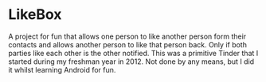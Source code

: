 # LikeBox

A project for fun that allows one person to like another person form their contacts and allows another person to like that 
person back. Only if both parties like each other is the other notified. This was a primitive Tinder that I started during 
my freshman year in 2012. Not done by any means, but I did it whilst learning Android for fun. 
